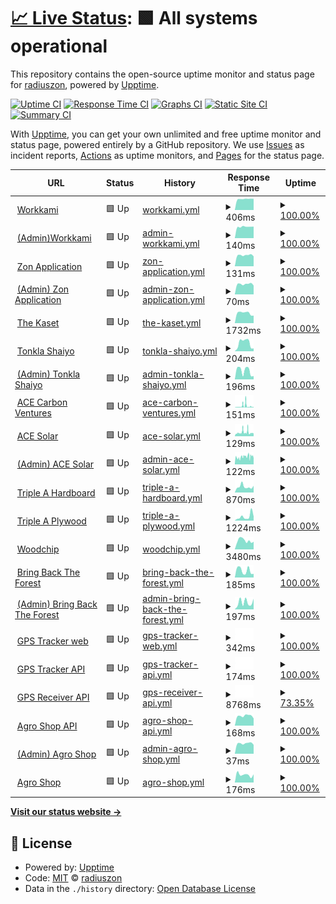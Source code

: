 # [📈 Live Status](https://radiuszon.github.io/upptime/): <!--live status--> **🟩 All systems operational**

This repository contains the open-source uptime monitor and status page for [radiuszon](https://radiuszon.github.io/upptime/), powered by [Upptime](https://github.com/upptime/upptime).

[![Uptime CI](https://github.com/radiuszon/upptime/workflows/Uptime%20CI/badge.svg)](https://github.com/radiuszon/upptime/actions?query=workflow%3A%22Uptime+CI%22)
[![Response Time CI](https://github.com/radiuszon/upptime/workflows/Response%20Time%20CI/badge.svg)](https://github.com/radiuszon/upptime/actions?query=workflow%3A%22Response+Time+CI%22)
[![Graphs CI](https://github.com/radiuszon/upptime/workflows/Graphs%20CI/badge.svg)](https://github.com/radiuszon/upptime/actions?query=workflow%3A%22Graphs+CI%22)
[![Static Site CI](https://github.com/radiuszon/upptime/workflows/Static%20Site%20CI/badge.svg)](https://github.com/radiuszon/upptime/actions?query=workflow%3A%22Static+Site+CI%22)
[![Summary CI](https://github.com/radiuszon/upptime/workflows/Summary%20CI/badge.svg)](https://github.com/radiuszon/upptime/actions?query=workflow%3A%22Summary+CI%22)

With [Upptime](https://upptime.js.org), you can get your own unlimited and free uptime monitor and status page, powered entirely by a GitHub repository. We use [Issues](https://github.com/radiuszon/upptime/issues) as incident reports, [Actions](https://github.com/radiuszon/upptime/actions) as uptime monitors, and [Pages](https://demo.upptime.js.org) for the status page.

<!--start: status pages-->
<!-- This summary is generated by Upptime (https://github.com/upptime/upptime) -->
<!-- Do not edit this manually, your changes will be overwritten -->
<!-- prettier-ignore -->
| URL | Status | History | Response Time | Uptime |
| --- | ------ | ------- | ------------- | ------ |
| <img alt="" src="https://www.workkami.com/favicon.ico" height="13"> [Workkami](https://www.workkami.com) | 🟩 Up | [workkami.yml](https://github.com/radiuszon/upptime/commits/HEAD/history/workkami.yml) | <details><summary><img alt="Response time graph" src="./graphs/workkami/response-time-week.png" height="20"> 406ms</summary><br><a href="https://radiuszon.github.io/upptime/history/workkami"><img alt="Response time 308" src="https://img.shields.io/endpoint?url=https%3A%2F%2Fraw.githubusercontent.com%2Fradiuszon%2Fupptime%2FHEAD%2Fapi%2Fworkkami%2Fresponse-time.json"></a><br><a href="https://radiuszon.github.io/upptime/history/workkami"><img alt="24-hour response time 1822" src="https://img.shields.io/endpoint?url=https%3A%2F%2Fraw.githubusercontent.com%2Fradiuszon%2Fupptime%2FHEAD%2Fapi%2Fworkkami%2Fresponse-time-day.json"></a><br><a href="https://radiuszon.github.io/upptime/history/workkami"><img alt="7-day response time 406" src="https://img.shields.io/endpoint?url=https%3A%2F%2Fraw.githubusercontent.com%2Fradiuszon%2Fupptime%2FHEAD%2Fapi%2Fworkkami%2Fresponse-time-week.json"></a><br><a href="https://radiuszon.github.io/upptime/history/workkami"><img alt="30-day response time 522" src="https://img.shields.io/endpoint?url=https%3A%2F%2Fraw.githubusercontent.com%2Fradiuszon%2Fupptime%2FHEAD%2Fapi%2Fworkkami%2Fresponse-time-month.json"></a><br><a href="https://radiuszon.github.io/upptime/history/workkami"><img alt="1-year response time 306" src="https://img.shields.io/endpoint?url=https%3A%2F%2Fraw.githubusercontent.com%2Fradiuszon%2Fupptime%2FHEAD%2Fapi%2Fworkkami%2Fresponse-time-year.json"></a></details> | <details><summary><a href="https://radiuszon.github.io/upptime/history/workkami">100.00%</a></summary><a href="https://radiuszon.github.io/upptime/history/workkami"><img alt="All-time uptime 99.96%" src="https://img.shields.io/endpoint?url=https%3A%2F%2Fraw.githubusercontent.com%2Fradiuszon%2Fupptime%2FHEAD%2Fapi%2Fworkkami%2Fuptime.json"></a><br><a href="https://radiuszon.github.io/upptime/history/workkami"><img alt="24-hour uptime 100.00%" src="https://img.shields.io/endpoint?url=https%3A%2F%2Fraw.githubusercontent.com%2Fradiuszon%2Fupptime%2FHEAD%2Fapi%2Fworkkami%2Fuptime-day.json"></a><br><a href="https://radiuszon.github.io/upptime/history/workkami"><img alt="7-day uptime 100.00%" src="https://img.shields.io/endpoint?url=https%3A%2F%2Fraw.githubusercontent.com%2Fradiuszon%2Fupptime%2FHEAD%2Fapi%2Fworkkami%2Fuptime-week.json"></a><br><a href="https://radiuszon.github.io/upptime/history/workkami"><img alt="30-day uptime 99.46%" src="https://img.shields.io/endpoint?url=https%3A%2F%2Fraw.githubusercontent.com%2Fradiuszon%2Fupptime%2FHEAD%2Fapi%2Fworkkami%2Fuptime-month.json"></a><br><a href="https://radiuszon.github.io/upptime/history/workkami"><img alt="1-year uptime 99.95%" src="https://img.shields.io/endpoint?url=https%3A%2F%2Fraw.githubusercontent.com%2Fradiuszon%2Fupptime%2FHEAD%2Fapi%2Fworkkami%2Fuptime-year.json"></a></details>
| <img alt="" src="http://www.google.com/s2/favicons?domain=https://admin.workkami.com" height="13"> [(Admin)Workkami](https://admin.workkami.com) | 🟩 Up | [admin-workkami.yml](https://github.com/radiuszon/upptime/commits/HEAD/history/admin-workkami.yml) | <details><summary><img alt="Response time graph" src="./graphs/admin-workkami/response-time-week.png" height="20"> 140ms</summary><br><a href="https://radiuszon.github.io/upptime/history/admin-workkami"><img alt="Response time 248" src="https://img.shields.io/endpoint?url=https%3A%2F%2Fraw.githubusercontent.com%2Fradiuszon%2Fupptime%2FHEAD%2Fapi%2Fadmin-workkami%2Fresponse-time.json"></a><br><a href="https://radiuszon.github.io/upptime/history/admin-workkami"><img alt="24-hour response time 154" src="https://img.shields.io/endpoint?url=https%3A%2F%2Fraw.githubusercontent.com%2Fradiuszon%2Fupptime%2FHEAD%2Fapi%2Fadmin-workkami%2Fresponse-time-day.json"></a><br><a href="https://radiuszon.github.io/upptime/history/admin-workkami"><img alt="7-day response time 140" src="https://img.shields.io/endpoint?url=https%3A%2F%2Fraw.githubusercontent.com%2Fradiuszon%2Fupptime%2FHEAD%2Fapi%2Fadmin-workkami%2Fresponse-time-week.json"></a><br><a href="https://radiuszon.github.io/upptime/history/admin-workkami"><img alt="30-day response time 598" src="https://img.shields.io/endpoint?url=https%3A%2F%2Fraw.githubusercontent.com%2Fradiuszon%2Fupptime%2FHEAD%2Fapi%2Fadmin-workkami%2Fresponse-time-month.json"></a><br><a href="https://radiuszon.github.io/upptime/history/admin-workkami"><img alt="1-year response time 248" src="https://img.shields.io/endpoint?url=https%3A%2F%2Fraw.githubusercontent.com%2Fradiuszon%2Fupptime%2FHEAD%2Fapi%2Fadmin-workkami%2Fresponse-time-year.json"></a></details> | <details><summary><a href="https://radiuszon.github.io/upptime/history/admin-workkami">100.00%</a></summary><a href="https://radiuszon.github.io/upptime/history/admin-workkami"><img alt="All-time uptime 93.42%" src="https://img.shields.io/endpoint?url=https%3A%2F%2Fraw.githubusercontent.com%2Fradiuszon%2Fupptime%2FHEAD%2Fapi%2Fadmin-workkami%2Fuptime.json"></a><br><a href="https://radiuszon.github.io/upptime/history/admin-workkami"><img alt="24-hour uptime 100.00%" src="https://img.shields.io/endpoint?url=https%3A%2F%2Fraw.githubusercontent.com%2Fradiuszon%2Fupptime%2FHEAD%2Fapi%2Fadmin-workkami%2Fuptime-day.json"></a><br><a href="https://radiuszon.github.io/upptime/history/admin-workkami"><img alt="7-day uptime 100.00%" src="https://img.shields.io/endpoint?url=https%3A%2F%2Fraw.githubusercontent.com%2Fradiuszon%2Fupptime%2FHEAD%2Fapi%2Fadmin-workkami%2Fuptime-week.json"></a><br><a href="https://radiuszon.github.io/upptime/history/admin-workkami"><img alt="30-day uptime 57.40%" src="https://img.shields.io/endpoint?url=https%3A%2F%2Fraw.githubusercontent.com%2Fradiuszon%2Fupptime%2FHEAD%2Fapi%2Fadmin-workkami%2Fuptime-month.json"></a><br><a href="https://radiuszon.github.io/upptime/history/admin-workkami"><img alt="1-year uptime 93.42%" src="https://img.shields.io/endpoint?url=https%3A%2F%2Fraw.githubusercontent.com%2Fradiuszon%2Fupptime%2FHEAD%2Fapi%2Fadmin-workkami%2Fuptime-year.json"></a></details>
| <img alt="" src="https://www.zonapplication.com/favicon.ico" height="13"> [Zon Application](https://www.zonapplication.com) | 🟩 Up | [zon-application.yml](https://github.com/radiuszon/upptime/commits/HEAD/history/zon-application.yml) | <details><summary><img alt="Response time graph" src="./graphs/zon-application/response-time-week.png" height="20"> 131ms</summary><br><a href="https://radiuszon.github.io/upptime/history/zon-application"><img alt="Response time 601" src="https://img.shields.io/endpoint?url=https%3A%2F%2Fraw.githubusercontent.com%2Fradiuszon%2Fupptime%2FHEAD%2Fapi%2Fzon-application%2Fresponse-time.json"></a><br><a href="https://radiuszon.github.io/upptime/history/zon-application"><img alt="24-hour response time 122" src="https://img.shields.io/endpoint?url=https%3A%2F%2Fraw.githubusercontent.com%2Fradiuszon%2Fupptime%2FHEAD%2Fapi%2Fzon-application%2Fresponse-time-day.json"></a><br><a href="https://radiuszon.github.io/upptime/history/zon-application"><img alt="7-day response time 131" src="https://img.shields.io/endpoint?url=https%3A%2F%2Fraw.githubusercontent.com%2Fradiuszon%2Fupptime%2FHEAD%2Fapi%2Fzon-application%2Fresponse-time-week.json"></a><br><a href="https://radiuszon.github.io/upptime/history/zon-application"><img alt="30-day response time 128" src="https://img.shields.io/endpoint?url=https%3A%2F%2Fraw.githubusercontent.com%2Fradiuszon%2Fupptime%2FHEAD%2Fapi%2Fzon-application%2Fresponse-time-month.json"></a><br><a href="https://radiuszon.github.io/upptime/history/zon-application"><img alt="1-year response time 558" src="https://img.shields.io/endpoint?url=https%3A%2F%2Fraw.githubusercontent.com%2Fradiuszon%2Fupptime%2FHEAD%2Fapi%2Fzon-application%2Fresponse-time-year.json"></a></details> | <details><summary><a href="https://radiuszon.github.io/upptime/history/zon-application">100.00%</a></summary><a href="https://radiuszon.github.io/upptime/history/zon-application"><img alt="All-time uptime 98.26%" src="https://img.shields.io/endpoint?url=https%3A%2F%2Fraw.githubusercontent.com%2Fradiuszon%2Fupptime%2FHEAD%2Fapi%2Fzon-application%2Fuptime.json"></a><br><a href="https://radiuszon.github.io/upptime/history/zon-application"><img alt="24-hour uptime 100.00%" src="https://img.shields.io/endpoint?url=https%3A%2F%2Fraw.githubusercontent.com%2Fradiuszon%2Fupptime%2FHEAD%2Fapi%2Fzon-application%2Fuptime-day.json"></a><br><a href="https://radiuszon.github.io/upptime/history/zon-application"><img alt="7-day uptime 100.00%" src="https://img.shields.io/endpoint?url=https%3A%2F%2Fraw.githubusercontent.com%2Fradiuszon%2Fupptime%2FHEAD%2Fapi%2Fzon-application%2Fuptime-week.json"></a><br><a href="https://radiuszon.github.io/upptime/history/zon-application"><img alt="30-day uptime 100.00%" src="https://img.shields.io/endpoint?url=https%3A%2F%2Fraw.githubusercontent.com%2Fradiuszon%2Fupptime%2FHEAD%2Fapi%2Fzon-application%2Fuptime-month.json"></a><br><a href="https://radiuszon.github.io/upptime/history/zon-application"><img alt="1-year uptime 98.08%" src="https://img.shields.io/endpoint?url=https%3A%2F%2Fraw.githubusercontent.com%2Fradiuszon%2Fupptime%2FHEAD%2Fapi%2Fzon-application%2Fuptime-year.json"></a></details>
| <img alt="" src="http://www.google.com/s2/favicons?domain=https://www.zonapplication.com//admin" height="13"> [(Admin) Zon Application](https://www.zonapplication.com/admin) | 🟩 Up | [admin-zon-application.yml](https://github.com/radiuszon/upptime/commits/HEAD/history/admin-zon-application.yml) | <details><summary><img alt="Response time graph" src="./graphs/admin-zon-application/response-time-week.png" height="20"> 70ms</summary><br><a href="https://radiuszon.github.io/upptime/history/admin-zon-application"><img alt="Response time 173" src="https://img.shields.io/endpoint?url=https%3A%2F%2Fraw.githubusercontent.com%2Fradiuszon%2Fupptime%2FHEAD%2Fapi%2Fadmin-zon-application%2Fresponse-time.json"></a><br><a href="https://radiuszon.github.io/upptime/history/admin-zon-application"><img alt="24-hour response time 69" src="https://img.shields.io/endpoint?url=https%3A%2F%2Fraw.githubusercontent.com%2Fradiuszon%2Fupptime%2FHEAD%2Fapi%2Fadmin-zon-application%2Fresponse-time-day.json"></a><br><a href="https://radiuszon.github.io/upptime/history/admin-zon-application"><img alt="7-day response time 70" src="https://img.shields.io/endpoint?url=https%3A%2F%2Fraw.githubusercontent.com%2Fradiuszon%2Fupptime%2FHEAD%2Fapi%2Fadmin-zon-application%2Fresponse-time-week.json"></a><br><a href="https://radiuszon.github.io/upptime/history/admin-zon-application"><img alt="30-day response time 68" src="https://img.shields.io/endpoint?url=https%3A%2F%2Fraw.githubusercontent.com%2Fradiuszon%2Fupptime%2FHEAD%2Fapi%2Fadmin-zon-application%2Fresponse-time-month.json"></a><br><a href="https://radiuszon.github.io/upptime/history/admin-zon-application"><img alt="1-year response time 173" src="https://img.shields.io/endpoint?url=https%3A%2F%2Fraw.githubusercontent.com%2Fradiuszon%2Fupptime%2FHEAD%2Fapi%2Fadmin-zon-application%2Fresponse-time-year.json"></a></details> | <details><summary><a href="https://radiuszon.github.io/upptime/history/admin-zon-application">100.00%</a></summary><a href="https://radiuszon.github.io/upptime/history/admin-zon-application"><img alt="All-time uptime 99.99%" src="https://img.shields.io/endpoint?url=https%3A%2F%2Fraw.githubusercontent.com%2Fradiuszon%2Fupptime%2FHEAD%2Fapi%2Fadmin-zon-application%2Fuptime.json"></a><br><a href="https://radiuszon.github.io/upptime/history/admin-zon-application"><img alt="24-hour uptime 100.00%" src="https://img.shields.io/endpoint?url=https%3A%2F%2Fraw.githubusercontent.com%2Fradiuszon%2Fupptime%2FHEAD%2Fapi%2Fadmin-zon-application%2Fuptime-day.json"></a><br><a href="https://radiuszon.github.io/upptime/history/admin-zon-application"><img alt="7-day uptime 100.00%" src="https://img.shields.io/endpoint?url=https%3A%2F%2Fraw.githubusercontent.com%2Fradiuszon%2Fupptime%2FHEAD%2Fapi%2Fadmin-zon-application%2Fuptime-week.json"></a><br><a href="https://radiuszon.github.io/upptime/history/admin-zon-application"><img alt="30-day uptime 100.00%" src="https://img.shields.io/endpoint?url=https%3A%2F%2Fraw.githubusercontent.com%2Fradiuszon%2Fupptime%2FHEAD%2Fapi%2Fadmin-zon-application%2Fuptime-month.json"></a><br><a href="https://radiuszon.github.io/upptime/history/admin-zon-application"><img alt="1-year uptime 99.99%" src="https://img.shields.io/endpoint?url=https%3A%2F%2Fraw.githubusercontent.com%2Fradiuszon%2Fupptime%2FHEAD%2Fapi%2Fadmin-zon-application%2Fuptime-year.json"></a></details>
| <img alt="" src="http://www.google.com/s2/favicons?domain=https://www.thekaset.com" height="13"> [The Kaset](https://www.thekaset.com) | 🟩 Up | [the-kaset.yml](https://github.com/radiuszon/upptime/commits/HEAD/history/the-kaset.yml) | <details><summary><img alt="Response time graph" src="./graphs/the-kaset/response-time-week.png" height="20"> 1732ms</summary><br><a href="https://radiuszon.github.io/upptime/history/the-kaset"><img alt="Response time 1245" src="https://img.shields.io/endpoint?url=https%3A%2F%2Fraw.githubusercontent.com%2Fradiuszon%2Fupptime%2FHEAD%2Fapi%2Fthe-kaset%2Fresponse-time.json"></a><br><a href="https://radiuszon.github.io/upptime/history/the-kaset"><img alt="24-hour response time 1694" src="https://img.shields.io/endpoint?url=https%3A%2F%2Fraw.githubusercontent.com%2Fradiuszon%2Fupptime%2FHEAD%2Fapi%2Fthe-kaset%2Fresponse-time-day.json"></a><br><a href="https://radiuszon.github.io/upptime/history/the-kaset"><img alt="7-day response time 1732" src="https://img.shields.io/endpoint?url=https%3A%2F%2Fraw.githubusercontent.com%2Fradiuszon%2Fupptime%2FHEAD%2Fapi%2Fthe-kaset%2Fresponse-time-week.json"></a><br><a href="https://radiuszon.github.io/upptime/history/the-kaset"><img alt="30-day response time 1726" src="https://img.shields.io/endpoint?url=https%3A%2F%2Fraw.githubusercontent.com%2Fradiuszon%2Fupptime%2FHEAD%2Fapi%2Fthe-kaset%2Fresponse-time-month.json"></a><br><a href="https://radiuszon.github.io/upptime/history/the-kaset"><img alt="1-year response time 1262" src="https://img.shields.io/endpoint?url=https%3A%2F%2Fraw.githubusercontent.com%2Fradiuszon%2Fupptime%2FHEAD%2Fapi%2Fthe-kaset%2Fresponse-time-year.json"></a></details> | <details><summary><a href="https://radiuszon.github.io/upptime/history/the-kaset">100.00%</a></summary><a href="https://radiuszon.github.io/upptime/history/the-kaset"><img alt="All-time uptime 100.00%" src="https://img.shields.io/endpoint?url=https%3A%2F%2Fraw.githubusercontent.com%2Fradiuszon%2Fupptime%2FHEAD%2Fapi%2Fthe-kaset%2Fuptime.json"></a><br><a href="https://radiuszon.github.io/upptime/history/the-kaset"><img alt="24-hour uptime 100.00%" src="https://img.shields.io/endpoint?url=https%3A%2F%2Fraw.githubusercontent.com%2Fradiuszon%2Fupptime%2FHEAD%2Fapi%2Fthe-kaset%2Fuptime-day.json"></a><br><a href="https://radiuszon.github.io/upptime/history/the-kaset"><img alt="7-day uptime 100.00%" src="https://img.shields.io/endpoint?url=https%3A%2F%2Fraw.githubusercontent.com%2Fradiuszon%2Fupptime%2FHEAD%2Fapi%2Fthe-kaset%2Fuptime-week.json"></a><br><a href="https://radiuszon.github.io/upptime/history/the-kaset"><img alt="30-day uptime 100.00%" src="https://img.shields.io/endpoint?url=https%3A%2F%2Fraw.githubusercontent.com%2Fradiuszon%2Fupptime%2FHEAD%2Fapi%2Fthe-kaset%2Fuptime-month.json"></a><br><a href="https://radiuszon.github.io/upptime/history/the-kaset"><img alt="1-year uptime 100.00%" src="https://img.shields.io/endpoint?url=https%3A%2F%2Fraw.githubusercontent.com%2Fradiuszon%2Fupptime%2FHEAD%2Fapi%2Fthe-kaset%2Fuptime-year.json"></a></details>
| <img alt="" src="https://www.tonklashaiyo.com/favicon.ico" height="13"> [Tonkla Shaiyo](https://www.tonklashaiyo.com) | 🟩 Up | [tonkla-shaiyo.yml](https://github.com/radiuszon/upptime/commits/HEAD/history/tonkla-shaiyo.yml) | <details><summary><img alt="Response time graph" src="./graphs/tonkla-shaiyo/response-time-week.png" height="20"> 204ms</summary><br><a href="https://radiuszon.github.io/upptime/history/tonkla-shaiyo"><img alt="Response time 417" src="https://img.shields.io/endpoint?url=https%3A%2F%2Fraw.githubusercontent.com%2Fradiuszon%2Fupptime%2FHEAD%2Fapi%2Ftonkla-shaiyo%2Fresponse-time.json"></a><br><a href="https://radiuszon.github.io/upptime/history/tonkla-shaiyo"><img alt="24-hour response time 184" src="https://img.shields.io/endpoint?url=https%3A%2F%2Fraw.githubusercontent.com%2Fradiuszon%2Fupptime%2FHEAD%2Fapi%2Ftonkla-shaiyo%2Fresponse-time-day.json"></a><br><a href="https://radiuszon.github.io/upptime/history/tonkla-shaiyo"><img alt="7-day response time 204" src="https://img.shields.io/endpoint?url=https%3A%2F%2Fraw.githubusercontent.com%2Fradiuszon%2Fupptime%2FHEAD%2Fapi%2Ftonkla-shaiyo%2Fresponse-time-week.json"></a><br><a href="https://radiuszon.github.io/upptime/history/tonkla-shaiyo"><img alt="30-day response time 205" src="https://img.shields.io/endpoint?url=https%3A%2F%2Fraw.githubusercontent.com%2Fradiuszon%2Fupptime%2FHEAD%2Fapi%2Ftonkla-shaiyo%2Fresponse-time-month.json"></a><br><a href="https://radiuszon.github.io/upptime/history/tonkla-shaiyo"><img alt="1-year response time 417" src="https://img.shields.io/endpoint?url=https%3A%2F%2Fraw.githubusercontent.com%2Fradiuszon%2Fupptime%2FHEAD%2Fapi%2Ftonkla-shaiyo%2Fresponse-time-year.json"></a></details> | <details><summary><a href="https://radiuszon.github.io/upptime/history/tonkla-shaiyo">100.00%</a></summary><a href="https://radiuszon.github.io/upptime/history/tonkla-shaiyo"><img alt="All-time uptime 100.00%" src="https://img.shields.io/endpoint?url=https%3A%2F%2Fraw.githubusercontent.com%2Fradiuszon%2Fupptime%2FHEAD%2Fapi%2Ftonkla-shaiyo%2Fuptime.json"></a><br><a href="https://radiuszon.github.io/upptime/history/tonkla-shaiyo"><img alt="24-hour uptime 100.00%" src="https://img.shields.io/endpoint?url=https%3A%2F%2Fraw.githubusercontent.com%2Fradiuszon%2Fupptime%2FHEAD%2Fapi%2Ftonkla-shaiyo%2Fuptime-day.json"></a><br><a href="https://radiuszon.github.io/upptime/history/tonkla-shaiyo"><img alt="7-day uptime 100.00%" src="https://img.shields.io/endpoint?url=https%3A%2F%2Fraw.githubusercontent.com%2Fradiuszon%2Fupptime%2FHEAD%2Fapi%2Ftonkla-shaiyo%2Fuptime-week.json"></a><br><a href="https://radiuszon.github.io/upptime/history/tonkla-shaiyo"><img alt="30-day uptime 100.00%" src="https://img.shields.io/endpoint?url=https%3A%2F%2Fraw.githubusercontent.com%2Fradiuszon%2Fupptime%2FHEAD%2Fapi%2Ftonkla-shaiyo%2Fuptime-month.json"></a><br><a href="https://radiuszon.github.io/upptime/history/tonkla-shaiyo"><img alt="1-year uptime 100.00%" src="https://img.shields.io/endpoint?url=https%3A%2F%2Fraw.githubusercontent.com%2Fradiuszon%2Fupptime%2FHEAD%2Fapi%2Ftonkla-shaiyo%2Fuptime-year.json"></a></details>
| <img alt="" src="http://www.google.com/s2/favicons?domain=https://admin.tonklashaiyo.com/admin/login" height="13"> [(Admin) Tonkla Shaiyo](https://admin.tonklashaiyo.com/admin/login) | 🟩 Up | [admin-tonkla-shaiyo.yml](https://github.com/radiuszon/upptime/commits/HEAD/history/admin-tonkla-shaiyo.yml) | <details><summary><img alt="Response time graph" src="./graphs/admin-tonkla-shaiyo/response-time-week.png" height="20"> 196ms</summary><br><a href="https://radiuszon.github.io/upptime/history/admin-tonkla-shaiyo"><img alt="Response time 393" src="https://img.shields.io/endpoint?url=https%3A%2F%2Fraw.githubusercontent.com%2Fradiuszon%2Fupptime%2FHEAD%2Fapi%2Fadmin-tonkla-shaiyo%2Fresponse-time.json"></a><br><a href="https://radiuszon.github.io/upptime/history/admin-tonkla-shaiyo"><img alt="24-hour response time 165" src="https://img.shields.io/endpoint?url=https%3A%2F%2Fraw.githubusercontent.com%2Fradiuszon%2Fupptime%2FHEAD%2Fapi%2Fadmin-tonkla-shaiyo%2Fresponse-time-day.json"></a><br><a href="https://radiuszon.github.io/upptime/history/admin-tonkla-shaiyo"><img alt="7-day response time 196" src="https://img.shields.io/endpoint?url=https%3A%2F%2Fraw.githubusercontent.com%2Fradiuszon%2Fupptime%2FHEAD%2Fapi%2Fadmin-tonkla-shaiyo%2Fresponse-time-week.json"></a><br><a href="https://radiuszon.github.io/upptime/history/admin-tonkla-shaiyo"><img alt="30-day response time 211" src="https://img.shields.io/endpoint?url=https%3A%2F%2Fraw.githubusercontent.com%2Fradiuszon%2Fupptime%2FHEAD%2Fapi%2Fadmin-tonkla-shaiyo%2Fresponse-time-month.json"></a><br><a href="https://radiuszon.github.io/upptime/history/admin-tonkla-shaiyo"><img alt="1-year response time 393" src="https://img.shields.io/endpoint?url=https%3A%2F%2Fraw.githubusercontent.com%2Fradiuszon%2Fupptime%2FHEAD%2Fapi%2Fadmin-tonkla-shaiyo%2Fresponse-time-year.json"></a></details> | <details><summary><a href="https://radiuszon.github.io/upptime/history/admin-tonkla-shaiyo">100.00%</a></summary><a href="https://radiuszon.github.io/upptime/history/admin-tonkla-shaiyo"><img alt="All-time uptime 100.00%" src="https://img.shields.io/endpoint?url=https%3A%2F%2Fraw.githubusercontent.com%2Fradiuszon%2Fupptime%2FHEAD%2Fapi%2Fadmin-tonkla-shaiyo%2Fuptime.json"></a><br><a href="https://radiuszon.github.io/upptime/history/admin-tonkla-shaiyo"><img alt="24-hour uptime 100.00%" src="https://img.shields.io/endpoint?url=https%3A%2F%2Fraw.githubusercontent.com%2Fradiuszon%2Fupptime%2FHEAD%2Fapi%2Fadmin-tonkla-shaiyo%2Fuptime-day.json"></a><br><a href="https://radiuszon.github.io/upptime/history/admin-tonkla-shaiyo"><img alt="7-day uptime 100.00%" src="https://img.shields.io/endpoint?url=https%3A%2F%2Fraw.githubusercontent.com%2Fradiuszon%2Fupptime%2FHEAD%2Fapi%2Fadmin-tonkla-shaiyo%2Fuptime-week.json"></a><br><a href="https://radiuszon.github.io/upptime/history/admin-tonkla-shaiyo"><img alt="30-day uptime 100.00%" src="https://img.shields.io/endpoint?url=https%3A%2F%2Fraw.githubusercontent.com%2Fradiuszon%2Fupptime%2FHEAD%2Fapi%2Fadmin-tonkla-shaiyo%2Fuptime-month.json"></a><br><a href="https://radiuszon.github.io/upptime/history/admin-tonkla-shaiyo"><img alt="1-year uptime 100.00%" src="https://img.shields.io/endpoint?url=https%3A%2F%2Fraw.githubusercontent.com%2Fradiuszon%2Fupptime%2FHEAD%2Fapi%2Fadmin-tonkla-shaiyo%2Fuptime-year.json"></a></details>
| <img alt="" src="http://www.google.com/s2/favicons?domain=https://www.acecarbonventures.com" height="13"> [ACE Carbon Ventures](https://www.acecarbonventures.com) | 🟩 Up | [ace-carbon-ventures.yml](https://github.com/radiuszon/upptime/commits/HEAD/history/ace-carbon-ventures.yml) | <details><summary><img alt="Response time graph" src="./graphs/ace-carbon-ventures/response-time-week.png" height="20"> 151ms</summary><br><a href="https://radiuszon.github.io/upptime/history/ace-carbon-ventures"><img alt="Response time 593" src="https://img.shields.io/endpoint?url=https%3A%2F%2Fraw.githubusercontent.com%2Fradiuszon%2Fupptime%2FHEAD%2Fapi%2Face-carbon-ventures%2Fresponse-time.json"></a><br><a href="https://radiuszon.github.io/upptime/history/ace-carbon-ventures"><img alt="24-hour response time 128" src="https://img.shields.io/endpoint?url=https%3A%2F%2Fraw.githubusercontent.com%2Fradiuszon%2Fupptime%2FHEAD%2Fapi%2Face-carbon-ventures%2Fresponse-time-day.json"></a><br><a href="https://radiuszon.github.io/upptime/history/ace-carbon-ventures"><img alt="7-day response time 151" src="https://img.shields.io/endpoint?url=https%3A%2F%2Fraw.githubusercontent.com%2Fradiuszon%2Fupptime%2FHEAD%2Fapi%2Face-carbon-ventures%2Fresponse-time-week.json"></a><br><a href="https://radiuszon.github.io/upptime/history/ace-carbon-ventures"><img alt="30-day response time 148" src="https://img.shields.io/endpoint?url=https%3A%2F%2Fraw.githubusercontent.com%2Fradiuszon%2Fupptime%2FHEAD%2Fapi%2Face-carbon-ventures%2Fresponse-time-month.json"></a><br><a href="https://radiuszon.github.io/upptime/history/ace-carbon-ventures"><img alt="1-year response time 593" src="https://img.shields.io/endpoint?url=https%3A%2F%2Fraw.githubusercontent.com%2Fradiuszon%2Fupptime%2FHEAD%2Fapi%2Face-carbon-ventures%2Fresponse-time-year.json"></a></details> | <details><summary><a href="https://radiuszon.github.io/upptime/history/ace-carbon-ventures">100.00%</a></summary><a href="https://radiuszon.github.io/upptime/history/ace-carbon-ventures"><img alt="All-time uptime 99.97%" src="https://img.shields.io/endpoint?url=https%3A%2F%2Fraw.githubusercontent.com%2Fradiuszon%2Fupptime%2FHEAD%2Fapi%2Face-carbon-ventures%2Fuptime.json"></a><br><a href="https://radiuszon.github.io/upptime/history/ace-carbon-ventures"><img alt="24-hour uptime 100.00%" src="https://img.shields.io/endpoint?url=https%3A%2F%2Fraw.githubusercontent.com%2Fradiuszon%2Fupptime%2FHEAD%2Fapi%2Face-carbon-ventures%2Fuptime-day.json"></a><br><a href="https://radiuszon.github.io/upptime/history/ace-carbon-ventures"><img alt="7-day uptime 100.00%" src="https://img.shields.io/endpoint?url=https%3A%2F%2Fraw.githubusercontent.com%2Fradiuszon%2Fupptime%2FHEAD%2Fapi%2Face-carbon-ventures%2Fuptime-week.json"></a><br><a href="https://radiuszon.github.io/upptime/history/ace-carbon-ventures"><img alt="30-day uptime 100.00%" src="https://img.shields.io/endpoint?url=https%3A%2F%2Fraw.githubusercontent.com%2Fradiuszon%2Fupptime%2FHEAD%2Fapi%2Face-carbon-ventures%2Fuptime-month.json"></a><br><a href="https://radiuszon.github.io/upptime/history/ace-carbon-ventures"><img alt="1-year uptime 99.97%" src="https://img.shields.io/endpoint?url=https%3A%2F%2Fraw.githubusercontent.com%2Fradiuszon%2Fupptime%2FHEAD%2Fapi%2Face-carbon-ventures%2Fuptime-year.json"></a></details>
| <img alt="" src="http://www.google.com/s2/favicons?domain=https://www.acesolar.co.th" height="13"> [ACE Solar](https://www.acesolar.co.th) | 🟩 Up | [ace-solar.yml](https://github.com/radiuszon/upptime/commits/HEAD/history/ace-solar.yml) | <details><summary><img alt="Response time graph" src="./graphs/ace-solar/response-time-week.png" height="20"> 129ms</summary><br><a href="https://radiuszon.github.io/upptime/history/ace-solar"><img alt="Response time 480" src="https://img.shields.io/endpoint?url=https%3A%2F%2Fraw.githubusercontent.com%2Fradiuszon%2Fupptime%2FHEAD%2Fapi%2Face-solar%2Fresponse-time.json"></a><br><a href="https://radiuszon.github.io/upptime/history/ace-solar"><img alt="24-hour response time 128" src="https://img.shields.io/endpoint?url=https%3A%2F%2Fraw.githubusercontent.com%2Fradiuszon%2Fupptime%2FHEAD%2Fapi%2Face-solar%2Fresponse-time-day.json"></a><br><a href="https://radiuszon.github.io/upptime/history/ace-solar"><img alt="7-day response time 129" src="https://img.shields.io/endpoint?url=https%3A%2F%2Fraw.githubusercontent.com%2Fradiuszon%2Fupptime%2FHEAD%2Fapi%2Face-solar%2Fresponse-time-week.json"></a><br><a href="https://radiuszon.github.io/upptime/history/ace-solar"><img alt="30-day response time 125" src="https://img.shields.io/endpoint?url=https%3A%2F%2Fraw.githubusercontent.com%2Fradiuszon%2Fupptime%2FHEAD%2Fapi%2Face-solar%2Fresponse-time-month.json"></a><br><a href="https://radiuszon.github.io/upptime/history/ace-solar"><img alt="1-year response time 480" src="https://img.shields.io/endpoint?url=https%3A%2F%2Fraw.githubusercontent.com%2Fradiuszon%2Fupptime%2FHEAD%2Fapi%2Face-solar%2Fresponse-time-year.json"></a></details> | <details><summary><a href="https://radiuszon.github.io/upptime/history/ace-solar">100.00%</a></summary><a href="https://radiuszon.github.io/upptime/history/ace-solar"><img alt="All-time uptime 99.99%" src="https://img.shields.io/endpoint?url=https%3A%2F%2Fraw.githubusercontent.com%2Fradiuszon%2Fupptime%2FHEAD%2Fapi%2Face-solar%2Fuptime.json"></a><br><a href="https://radiuszon.github.io/upptime/history/ace-solar"><img alt="24-hour uptime 100.00%" src="https://img.shields.io/endpoint?url=https%3A%2F%2Fraw.githubusercontent.com%2Fradiuszon%2Fupptime%2FHEAD%2Fapi%2Face-solar%2Fuptime-day.json"></a><br><a href="https://radiuszon.github.io/upptime/history/ace-solar"><img alt="7-day uptime 100.00%" src="https://img.shields.io/endpoint?url=https%3A%2F%2Fraw.githubusercontent.com%2Fradiuszon%2Fupptime%2FHEAD%2Fapi%2Face-solar%2Fuptime-week.json"></a><br><a href="https://radiuszon.github.io/upptime/history/ace-solar"><img alt="30-day uptime 100.00%" src="https://img.shields.io/endpoint?url=https%3A%2F%2Fraw.githubusercontent.com%2Fradiuszon%2Fupptime%2FHEAD%2Fapi%2Face-solar%2Fuptime-month.json"></a><br><a href="https://radiuszon.github.io/upptime/history/ace-solar"><img alt="1-year uptime 99.99%" src="https://img.shields.io/endpoint?url=https%3A%2F%2Fraw.githubusercontent.com%2Fradiuszon%2Fupptime%2FHEAD%2Fapi%2Face-solar%2Fuptime-year.json"></a></details>
| <img alt="" src="http://www.google.com/s2/favicons?domain=https://admin.acesolar.co.th" height="13"> [(Admin) ACE Solar](https://admin.acesolar.co.th) | 🟩 Up | [admin-ace-solar.yml](https://github.com/radiuszon/upptime/commits/HEAD/history/admin-ace-solar.yml) | <details><summary><img alt="Response time graph" src="./graphs/admin-ace-solar/response-time-week.png" height="20"> 122ms</summary><br><a href="https://radiuszon.github.io/upptime/history/admin-ace-solar"><img alt="Response time 423" src="https://img.shields.io/endpoint?url=https%3A%2F%2Fraw.githubusercontent.com%2Fradiuszon%2Fupptime%2FHEAD%2Fapi%2Fadmin-ace-solar%2Fresponse-time.json"></a><br><a href="https://radiuszon.github.io/upptime/history/admin-ace-solar"><img alt="24-hour response time 126" src="https://img.shields.io/endpoint?url=https%3A%2F%2Fraw.githubusercontent.com%2Fradiuszon%2Fupptime%2FHEAD%2Fapi%2Fadmin-ace-solar%2Fresponse-time-day.json"></a><br><a href="https://radiuszon.github.io/upptime/history/admin-ace-solar"><img alt="7-day response time 122" src="https://img.shields.io/endpoint?url=https%3A%2F%2Fraw.githubusercontent.com%2Fradiuszon%2Fupptime%2FHEAD%2Fapi%2Fadmin-ace-solar%2Fresponse-time-week.json"></a><br><a href="https://radiuszon.github.io/upptime/history/admin-ace-solar"><img alt="30-day response time 122" src="https://img.shields.io/endpoint?url=https%3A%2F%2Fraw.githubusercontent.com%2Fradiuszon%2Fupptime%2FHEAD%2Fapi%2Fadmin-ace-solar%2Fresponse-time-month.json"></a><br><a href="https://radiuszon.github.io/upptime/history/admin-ace-solar"><img alt="1-year response time 423" src="https://img.shields.io/endpoint?url=https%3A%2F%2Fraw.githubusercontent.com%2Fradiuszon%2Fupptime%2FHEAD%2Fapi%2Fadmin-ace-solar%2Fresponse-time-year.json"></a></details> | <details><summary><a href="https://radiuszon.github.io/upptime/history/admin-ace-solar">100.00%</a></summary><a href="https://radiuszon.github.io/upptime/history/admin-ace-solar"><img alt="All-time uptime 99.99%" src="https://img.shields.io/endpoint?url=https%3A%2F%2Fraw.githubusercontent.com%2Fradiuszon%2Fupptime%2FHEAD%2Fapi%2Fadmin-ace-solar%2Fuptime.json"></a><br><a href="https://radiuszon.github.io/upptime/history/admin-ace-solar"><img alt="24-hour uptime 100.00%" src="https://img.shields.io/endpoint?url=https%3A%2F%2Fraw.githubusercontent.com%2Fradiuszon%2Fupptime%2FHEAD%2Fapi%2Fadmin-ace-solar%2Fuptime-day.json"></a><br><a href="https://radiuszon.github.io/upptime/history/admin-ace-solar"><img alt="7-day uptime 100.00%" src="https://img.shields.io/endpoint?url=https%3A%2F%2Fraw.githubusercontent.com%2Fradiuszon%2Fupptime%2FHEAD%2Fapi%2Fadmin-ace-solar%2Fuptime-week.json"></a><br><a href="https://radiuszon.github.io/upptime/history/admin-ace-solar"><img alt="30-day uptime 100.00%" src="https://img.shields.io/endpoint?url=https%3A%2F%2Fraw.githubusercontent.com%2Fradiuszon%2Fupptime%2FHEAD%2Fapi%2Fadmin-ace-solar%2Fuptime-month.json"></a><br><a href="https://radiuszon.github.io/upptime/history/admin-ace-solar"><img alt="1-year uptime 99.99%" src="https://img.shields.io/endpoint?url=https%3A%2F%2Fraw.githubusercontent.com%2Fradiuszon%2Fupptime%2FHEAD%2Fapi%2Fadmin-ace-solar%2Fuptime-year.json"></a></details>
| <img alt="" src="http://www.google.com/s2/favicons?domain=https://www.triplea-hardboard.com" height="13"> [Triple A Hardboard](https://www.triplea-hardboard.com) | 🟩 Up | [triple-a-hardboard.yml](https://github.com/radiuszon/upptime/commits/HEAD/history/triple-a-hardboard.yml) | <details><summary><img alt="Response time graph" src="./graphs/triple-a-hardboard/response-time-week.png" height="20"> 870ms</summary><br><a href="https://radiuszon.github.io/upptime/history/triple-a-hardboard"><img alt="Response time 835" src="https://img.shields.io/endpoint?url=https%3A%2F%2Fraw.githubusercontent.com%2Fradiuszon%2Fupptime%2FHEAD%2Fapi%2Ftriple-a-hardboard%2Fresponse-time.json"></a><br><a href="https://radiuszon.github.io/upptime/history/triple-a-hardboard"><img alt="24-hour response time 852" src="https://img.shields.io/endpoint?url=https%3A%2F%2Fraw.githubusercontent.com%2Fradiuszon%2Fupptime%2FHEAD%2Fapi%2Ftriple-a-hardboard%2Fresponse-time-day.json"></a><br><a href="https://radiuszon.github.io/upptime/history/triple-a-hardboard"><img alt="7-day response time 870" src="https://img.shields.io/endpoint?url=https%3A%2F%2Fraw.githubusercontent.com%2Fradiuszon%2Fupptime%2FHEAD%2Fapi%2Ftriple-a-hardboard%2Fresponse-time-week.json"></a><br><a href="https://radiuszon.github.io/upptime/history/triple-a-hardboard"><img alt="30-day response time 1262" src="https://img.shields.io/endpoint?url=https%3A%2F%2Fraw.githubusercontent.com%2Fradiuszon%2Fupptime%2FHEAD%2Fapi%2Ftriple-a-hardboard%2Fresponse-time-month.json"></a><br><a href="https://radiuszon.github.io/upptime/history/triple-a-hardboard"><img alt="1-year response time 835" src="https://img.shields.io/endpoint?url=https%3A%2F%2Fraw.githubusercontent.com%2Fradiuszon%2Fupptime%2FHEAD%2Fapi%2Ftriple-a-hardboard%2Fresponse-time-year.json"></a></details> | <details><summary><a href="https://radiuszon.github.io/upptime/history/triple-a-hardboard">100.00%</a></summary><a href="https://radiuszon.github.io/upptime/history/triple-a-hardboard"><img alt="All-time uptime 99.99%" src="https://img.shields.io/endpoint?url=https%3A%2F%2Fraw.githubusercontent.com%2Fradiuszon%2Fupptime%2FHEAD%2Fapi%2Ftriple-a-hardboard%2Fuptime.json"></a><br><a href="https://radiuszon.github.io/upptime/history/triple-a-hardboard"><img alt="24-hour uptime 100.00%" src="https://img.shields.io/endpoint?url=https%3A%2F%2Fraw.githubusercontent.com%2Fradiuszon%2Fupptime%2FHEAD%2Fapi%2Ftriple-a-hardboard%2Fuptime-day.json"></a><br><a href="https://radiuszon.github.io/upptime/history/triple-a-hardboard"><img alt="7-day uptime 100.00%" src="https://img.shields.io/endpoint?url=https%3A%2F%2Fraw.githubusercontent.com%2Fradiuszon%2Fupptime%2FHEAD%2Fapi%2Ftriple-a-hardboard%2Fuptime-week.json"></a><br><a href="https://radiuszon.github.io/upptime/history/triple-a-hardboard"><img alt="30-day uptime 100.00%" src="https://img.shields.io/endpoint?url=https%3A%2F%2Fraw.githubusercontent.com%2Fradiuszon%2Fupptime%2FHEAD%2Fapi%2Ftriple-a-hardboard%2Fuptime-month.json"></a><br><a href="https://radiuszon.github.io/upptime/history/triple-a-hardboard"><img alt="1-year uptime 99.99%" src="https://img.shields.io/endpoint?url=https%3A%2F%2Fraw.githubusercontent.com%2Fradiuszon%2Fupptime%2FHEAD%2Fapi%2Ftriple-a-hardboard%2Fuptime-year.json"></a></details>
| <img alt="" src="http://www.google.com/s2/favicons?domain=https://www.triplea-plywood.com" height="13"> [Triple A Plywood](https://www.triplea-plywood.com) | 🟩 Up | [triple-a-plywood.yml](https://github.com/radiuszon/upptime/commits/HEAD/history/triple-a-plywood.yml) | <details><summary><img alt="Response time graph" src="./graphs/triple-a-plywood/response-time-week.png" height="20"> 1224ms</summary><br><a href="https://radiuszon.github.io/upptime/history/triple-a-plywood"><img alt="Response time 1089" src="https://img.shields.io/endpoint?url=https%3A%2F%2Fraw.githubusercontent.com%2Fradiuszon%2Fupptime%2FHEAD%2Fapi%2Ftriple-a-plywood%2Fresponse-time.json"></a><br><a href="https://radiuszon.github.io/upptime/history/triple-a-plywood"><img alt="24-hour response time 1134" src="https://img.shields.io/endpoint?url=https%3A%2F%2Fraw.githubusercontent.com%2Fradiuszon%2Fupptime%2FHEAD%2Fapi%2Ftriple-a-plywood%2Fresponse-time-day.json"></a><br><a href="https://radiuszon.github.io/upptime/history/triple-a-plywood"><img alt="7-day response time 1224" src="https://img.shields.io/endpoint?url=https%3A%2F%2Fraw.githubusercontent.com%2Fradiuszon%2Fupptime%2FHEAD%2Fapi%2Ftriple-a-plywood%2Fresponse-time-week.json"></a><br><a href="https://radiuszon.github.io/upptime/history/triple-a-plywood"><img alt="30-day response time 1580" src="https://img.shields.io/endpoint?url=https%3A%2F%2Fraw.githubusercontent.com%2Fradiuszon%2Fupptime%2FHEAD%2Fapi%2Ftriple-a-plywood%2Fresponse-time-month.json"></a><br><a href="https://radiuszon.github.io/upptime/history/triple-a-plywood"><img alt="1-year response time 1089" src="https://img.shields.io/endpoint?url=https%3A%2F%2Fraw.githubusercontent.com%2Fradiuszon%2Fupptime%2FHEAD%2Fapi%2Ftriple-a-plywood%2Fresponse-time-year.json"></a></details> | <details><summary><a href="https://radiuszon.github.io/upptime/history/triple-a-plywood">100.00%</a></summary><a href="https://radiuszon.github.io/upptime/history/triple-a-plywood"><img alt="All-time uptime 96.70%" src="https://img.shields.io/endpoint?url=https%3A%2F%2Fraw.githubusercontent.com%2Fradiuszon%2Fupptime%2FHEAD%2Fapi%2Ftriple-a-plywood%2Fuptime.json"></a><br><a href="https://radiuszon.github.io/upptime/history/triple-a-plywood"><img alt="24-hour uptime 100.00%" src="https://img.shields.io/endpoint?url=https%3A%2F%2Fraw.githubusercontent.com%2Fradiuszon%2Fupptime%2FHEAD%2Fapi%2Ftriple-a-plywood%2Fuptime-day.json"></a><br><a href="https://radiuszon.github.io/upptime/history/triple-a-plywood"><img alt="7-day uptime 100.00%" src="https://img.shields.io/endpoint?url=https%3A%2F%2Fraw.githubusercontent.com%2Fradiuszon%2Fupptime%2FHEAD%2Fapi%2Ftriple-a-plywood%2Fuptime-week.json"></a><br><a href="https://radiuszon.github.io/upptime/history/triple-a-plywood"><img alt="30-day uptime 100.00%" src="https://img.shields.io/endpoint?url=https%3A%2F%2Fraw.githubusercontent.com%2Fradiuszon%2Fupptime%2FHEAD%2Fapi%2Ftriple-a-plywood%2Fuptime-month.json"></a><br><a href="https://radiuszon.github.io/upptime/history/triple-a-plywood"><img alt="1-year uptime 96.70%" src="https://img.shields.io/endpoint?url=https%3A%2F%2Fraw.githubusercontent.com%2Fradiuszon%2Fupptime%2FHEAD%2Fapi%2Ftriple-a-plywood%2Fuptime-year.json"></a></details>
| <img alt="" src="http://www.google.com/s2/favicons?domain=https://www.woodchip.saaa.co.th" height="13"> [Woodchip](https://www.woodchip.saaa.co.th) | 🟩 Up | [woodchip.yml](https://github.com/radiuszon/upptime/commits/HEAD/history/woodchip.yml) | <details><summary><img alt="Response time graph" src="./graphs/woodchip/response-time-week.png" height="20"> 3480ms</summary><br><a href="https://radiuszon.github.io/upptime/history/woodchip"><img alt="Response time 1601" src="https://img.shields.io/endpoint?url=https%3A%2F%2Fraw.githubusercontent.com%2Fradiuszon%2Fupptime%2FHEAD%2Fapi%2Fwoodchip%2Fresponse-time.json"></a><br><a href="https://radiuszon.github.io/upptime/history/woodchip"><img alt="24-hour response time 3201" src="https://img.shields.io/endpoint?url=https%3A%2F%2Fraw.githubusercontent.com%2Fradiuszon%2Fupptime%2FHEAD%2Fapi%2Fwoodchip%2Fresponse-time-day.json"></a><br><a href="https://radiuszon.github.io/upptime/history/woodchip"><img alt="7-day response time 3480" src="https://img.shields.io/endpoint?url=https%3A%2F%2Fraw.githubusercontent.com%2Fradiuszon%2Fupptime%2FHEAD%2Fapi%2Fwoodchip%2Fresponse-time-week.json"></a><br><a href="https://radiuszon.github.io/upptime/history/woodchip"><img alt="30-day response time 2452" src="https://img.shields.io/endpoint?url=https%3A%2F%2Fraw.githubusercontent.com%2Fradiuszon%2Fupptime%2FHEAD%2Fapi%2Fwoodchip%2Fresponse-time-month.json"></a><br><a href="https://radiuszon.github.io/upptime/history/woodchip"><img alt="1-year response time 1601" src="https://img.shields.io/endpoint?url=https%3A%2F%2Fraw.githubusercontent.com%2Fradiuszon%2Fupptime%2FHEAD%2Fapi%2Fwoodchip%2Fresponse-time-year.json"></a></details> | <details><summary><a href="https://radiuszon.github.io/upptime/history/woodchip">100.00%</a></summary><a href="https://radiuszon.github.io/upptime/history/woodchip"><img alt="All-time uptime 100.00%" src="https://img.shields.io/endpoint?url=https%3A%2F%2Fraw.githubusercontent.com%2Fradiuszon%2Fupptime%2FHEAD%2Fapi%2Fwoodchip%2Fuptime.json"></a><br><a href="https://radiuszon.github.io/upptime/history/woodchip"><img alt="24-hour uptime 100.00%" src="https://img.shields.io/endpoint?url=https%3A%2F%2Fraw.githubusercontent.com%2Fradiuszon%2Fupptime%2FHEAD%2Fapi%2Fwoodchip%2Fuptime-day.json"></a><br><a href="https://radiuszon.github.io/upptime/history/woodchip"><img alt="7-day uptime 100.00%" src="https://img.shields.io/endpoint?url=https%3A%2F%2Fraw.githubusercontent.com%2Fradiuszon%2Fupptime%2FHEAD%2Fapi%2Fwoodchip%2Fuptime-week.json"></a><br><a href="https://radiuszon.github.io/upptime/history/woodchip"><img alt="30-day uptime 100.00%" src="https://img.shields.io/endpoint?url=https%3A%2F%2Fraw.githubusercontent.com%2Fradiuszon%2Fupptime%2FHEAD%2Fapi%2Fwoodchip%2Fuptime-month.json"></a><br><a href="https://radiuszon.github.io/upptime/history/woodchip"><img alt="1-year uptime 100.00%" src="https://img.shields.io/endpoint?url=https%3A%2F%2Fraw.githubusercontent.com%2Fradiuszon%2Fupptime%2FHEAD%2Fapi%2Fwoodchip%2Fuptime-year.json"></a></details>
| <img alt="" src="http://www.google.com/s2/favicons?domain=https://www.bringbacktheforest.org" height="13"> [Bring Back The Forest](https://www.bringbacktheforest.org) | 🟩 Up | [bring-back-the-forest.yml](https://github.com/radiuszon/upptime/commits/HEAD/history/bring-back-the-forest.yml) | <details><summary><img alt="Response time graph" src="./graphs/bring-back-the-forest/response-time-week.png" height="20"> 185ms</summary><br><a href="https://radiuszon.github.io/upptime/history/bring-back-the-forest"><img alt="Response time 392" src="https://img.shields.io/endpoint?url=https%3A%2F%2Fraw.githubusercontent.com%2Fradiuszon%2Fupptime%2FHEAD%2Fapi%2Fbring-back-the-forest%2Fresponse-time.json"></a><br><a href="https://radiuszon.github.io/upptime/history/bring-back-the-forest"><img alt="24-hour response time 179" src="https://img.shields.io/endpoint?url=https%3A%2F%2Fraw.githubusercontent.com%2Fradiuszon%2Fupptime%2FHEAD%2Fapi%2Fbring-back-the-forest%2Fresponse-time-day.json"></a><br><a href="https://radiuszon.github.io/upptime/history/bring-back-the-forest"><img alt="7-day response time 185" src="https://img.shields.io/endpoint?url=https%3A%2F%2Fraw.githubusercontent.com%2Fradiuszon%2Fupptime%2FHEAD%2Fapi%2Fbring-back-the-forest%2Fresponse-time-week.json"></a><br><a href="https://radiuszon.github.io/upptime/history/bring-back-the-forest"><img alt="30-day response time 178" src="https://img.shields.io/endpoint?url=https%3A%2F%2Fraw.githubusercontent.com%2Fradiuszon%2Fupptime%2FHEAD%2Fapi%2Fbring-back-the-forest%2Fresponse-time-month.json"></a><br><a href="https://radiuszon.github.io/upptime/history/bring-back-the-forest"><img alt="1-year response time 392" src="https://img.shields.io/endpoint?url=https%3A%2F%2Fraw.githubusercontent.com%2Fradiuszon%2Fupptime%2FHEAD%2Fapi%2Fbring-back-the-forest%2Fresponse-time-year.json"></a></details> | <details><summary><a href="https://radiuszon.github.io/upptime/history/bring-back-the-forest">100.00%</a></summary><a href="https://radiuszon.github.io/upptime/history/bring-back-the-forest"><img alt="All-time uptime 100.00%" src="https://img.shields.io/endpoint?url=https%3A%2F%2Fraw.githubusercontent.com%2Fradiuszon%2Fupptime%2FHEAD%2Fapi%2Fbring-back-the-forest%2Fuptime.json"></a><br><a href="https://radiuszon.github.io/upptime/history/bring-back-the-forest"><img alt="24-hour uptime 100.00%" src="https://img.shields.io/endpoint?url=https%3A%2F%2Fraw.githubusercontent.com%2Fradiuszon%2Fupptime%2FHEAD%2Fapi%2Fbring-back-the-forest%2Fuptime-day.json"></a><br><a href="https://radiuszon.github.io/upptime/history/bring-back-the-forest"><img alt="7-day uptime 100.00%" src="https://img.shields.io/endpoint?url=https%3A%2F%2Fraw.githubusercontent.com%2Fradiuszon%2Fupptime%2FHEAD%2Fapi%2Fbring-back-the-forest%2Fuptime-week.json"></a><br><a href="https://radiuszon.github.io/upptime/history/bring-back-the-forest"><img alt="30-day uptime 100.00%" src="https://img.shields.io/endpoint?url=https%3A%2F%2Fraw.githubusercontent.com%2Fradiuszon%2Fupptime%2FHEAD%2Fapi%2Fbring-back-the-forest%2Fuptime-month.json"></a><br><a href="https://radiuszon.github.io/upptime/history/bring-back-the-forest"><img alt="1-year uptime 100.00%" src="https://img.shields.io/endpoint?url=https%3A%2F%2Fraw.githubusercontent.com%2Fradiuszon%2Fupptime%2FHEAD%2Fapi%2Fbring-back-the-forest%2Fuptime-year.json"></a></details>
| <img alt="" src="http://www.google.com/s2/favicons?domain=https://admin.bringbacktheforest.org" height="13"> [(Admin) Bring Back The Forest](https://admin.bringbacktheforest.org) | 🟩 Up | [admin-bring-back-the-forest.yml](https://github.com/radiuszon/upptime/commits/HEAD/history/admin-bring-back-the-forest.yml) | <details><summary><img alt="Response time graph" src="./graphs/admin-bring-back-the-forest/response-time-week.png" height="20"> 197ms</summary><br><a href="https://radiuszon.github.io/upptime/history/admin-bring-back-the-forest"><img alt="Response time 352" src="https://img.shields.io/endpoint?url=https%3A%2F%2Fraw.githubusercontent.com%2Fradiuszon%2Fupptime%2FHEAD%2Fapi%2Fadmin-bring-back-the-forest%2Fresponse-time.json"></a><br><a href="https://radiuszon.github.io/upptime/history/admin-bring-back-the-forest"><img alt="24-hour response time 175" src="https://img.shields.io/endpoint?url=https%3A%2F%2Fraw.githubusercontent.com%2Fradiuszon%2Fupptime%2FHEAD%2Fapi%2Fadmin-bring-back-the-forest%2Fresponse-time-day.json"></a><br><a href="https://radiuszon.github.io/upptime/history/admin-bring-back-the-forest"><img alt="7-day response time 197" src="https://img.shields.io/endpoint?url=https%3A%2F%2Fraw.githubusercontent.com%2Fradiuszon%2Fupptime%2FHEAD%2Fapi%2Fadmin-bring-back-the-forest%2Fresponse-time-week.json"></a><br><a href="https://radiuszon.github.io/upptime/history/admin-bring-back-the-forest"><img alt="30-day response time 185" src="https://img.shields.io/endpoint?url=https%3A%2F%2Fraw.githubusercontent.com%2Fradiuszon%2Fupptime%2FHEAD%2Fapi%2Fadmin-bring-back-the-forest%2Fresponse-time-month.json"></a><br><a href="https://radiuszon.github.io/upptime/history/admin-bring-back-the-forest"><img alt="1-year response time 352" src="https://img.shields.io/endpoint?url=https%3A%2F%2Fraw.githubusercontent.com%2Fradiuszon%2Fupptime%2FHEAD%2Fapi%2Fadmin-bring-back-the-forest%2Fresponse-time-year.json"></a></details> | <details><summary><a href="https://radiuszon.github.io/upptime/history/admin-bring-back-the-forest">100.00%</a></summary><a href="https://radiuszon.github.io/upptime/history/admin-bring-back-the-forest"><img alt="All-time uptime 100.00%" src="https://img.shields.io/endpoint?url=https%3A%2F%2Fraw.githubusercontent.com%2Fradiuszon%2Fupptime%2FHEAD%2Fapi%2Fadmin-bring-back-the-forest%2Fuptime.json"></a><br><a href="https://radiuszon.github.io/upptime/history/admin-bring-back-the-forest"><img alt="24-hour uptime 100.00%" src="https://img.shields.io/endpoint?url=https%3A%2F%2Fraw.githubusercontent.com%2Fradiuszon%2Fupptime%2FHEAD%2Fapi%2Fadmin-bring-back-the-forest%2Fuptime-day.json"></a><br><a href="https://radiuszon.github.io/upptime/history/admin-bring-back-the-forest"><img alt="7-day uptime 100.00%" src="https://img.shields.io/endpoint?url=https%3A%2F%2Fraw.githubusercontent.com%2Fradiuszon%2Fupptime%2FHEAD%2Fapi%2Fadmin-bring-back-the-forest%2Fuptime-week.json"></a><br><a href="https://radiuszon.github.io/upptime/history/admin-bring-back-the-forest"><img alt="30-day uptime 100.00%" src="https://img.shields.io/endpoint?url=https%3A%2F%2Fraw.githubusercontent.com%2Fradiuszon%2Fupptime%2FHEAD%2Fapi%2Fadmin-bring-back-the-forest%2Fuptime-month.json"></a><br><a href="https://radiuszon.github.io/upptime/history/admin-bring-back-the-forest"><img alt="1-year uptime 100.00%" src="https://img.shields.io/endpoint?url=https%3A%2F%2Fraw.githubusercontent.com%2Fradiuszon%2Fupptime%2FHEAD%2Fapi%2Fadmin-bring-back-the-forest%2Fuptime-year.json"></a></details>
| <img alt="" src="https://icons.duckduckgo.com/ip3/tracker.ace-energy.co.th.ico" height="13"> [GPS Tracker web](http://tracker.ace-energy.co.th/login) | 🟩 Up | [gps-tracker-web.yml](https://github.com/radiuszon/upptime/commits/HEAD/history/gps-tracker-web.yml) | <details><summary><img alt="Response time graph" src="./graphs/gps-tracker-web/response-time-week.png" height="20"> 342ms</summary><br><a href="https://radiuszon.github.io/upptime/history/gps-tracker-web"><img alt="Response time 358" src="https://img.shields.io/endpoint?url=https%3A%2F%2Fraw.githubusercontent.com%2Fradiuszon%2Fupptime%2FHEAD%2Fapi%2Fgps-tracker-web%2Fresponse-time.json"></a><br><a href="https://radiuszon.github.io/upptime/history/gps-tracker-web"><img alt="24-hour response time 83" src="https://img.shields.io/endpoint?url=https%3A%2F%2Fraw.githubusercontent.com%2Fradiuszon%2Fupptime%2FHEAD%2Fapi%2Fgps-tracker-web%2Fresponse-time-day.json"></a><br><a href="https://radiuszon.github.io/upptime/history/gps-tracker-web"><img alt="7-day response time 342" src="https://img.shields.io/endpoint?url=https%3A%2F%2Fraw.githubusercontent.com%2Fradiuszon%2Fupptime%2FHEAD%2Fapi%2Fgps-tracker-web%2Fresponse-time-week.json"></a><br><a href="https://radiuszon.github.io/upptime/history/gps-tracker-web"><img alt="30-day response time 220" src="https://img.shields.io/endpoint?url=https%3A%2F%2Fraw.githubusercontent.com%2Fradiuszon%2Fupptime%2FHEAD%2Fapi%2Fgps-tracker-web%2Fresponse-time-month.json"></a><br><a href="https://radiuszon.github.io/upptime/history/gps-tracker-web"><img alt="1-year response time 358" src="https://img.shields.io/endpoint?url=https%3A%2F%2Fraw.githubusercontent.com%2Fradiuszon%2Fupptime%2FHEAD%2Fapi%2Fgps-tracker-web%2Fresponse-time-year.json"></a></details> | <details><summary><a href="https://radiuszon.github.io/upptime/history/gps-tracker-web">100.00%</a></summary><a href="https://radiuszon.github.io/upptime/history/gps-tracker-web"><img alt="All-time uptime 79.56%" src="https://img.shields.io/endpoint?url=https%3A%2F%2Fraw.githubusercontent.com%2Fradiuszon%2Fupptime%2FHEAD%2Fapi%2Fgps-tracker-web%2Fuptime.json"></a><br><a href="https://radiuszon.github.io/upptime/history/gps-tracker-web"><img alt="24-hour uptime 100.00%" src="https://img.shields.io/endpoint?url=https%3A%2F%2Fraw.githubusercontent.com%2Fradiuszon%2Fupptime%2FHEAD%2Fapi%2Fgps-tracker-web%2Fuptime-day.json"></a><br><a href="https://radiuszon.github.io/upptime/history/gps-tracker-web"><img alt="7-day uptime 100.00%" src="https://img.shields.io/endpoint?url=https%3A%2F%2Fraw.githubusercontent.com%2Fradiuszon%2Fupptime%2FHEAD%2Fapi%2Fgps-tracker-web%2Fuptime-week.json"></a><br><a href="https://radiuszon.github.io/upptime/history/gps-tracker-web"><img alt="30-day uptime 100.00%" src="https://img.shields.io/endpoint?url=https%3A%2F%2Fraw.githubusercontent.com%2Fradiuszon%2Fupptime%2FHEAD%2Fapi%2Fgps-tracker-web%2Fuptime-month.json"></a><br><a href="https://radiuszon.github.io/upptime/history/gps-tracker-web"><img alt="1-year uptime 79.56%" src="https://img.shields.io/endpoint?url=https%3A%2F%2Fraw.githubusercontent.com%2Fradiuszon%2Fupptime%2FHEAD%2Fapi%2Fgps-tracker-web%2Fuptime-year.json"></a></details>
| <img alt="" src="http://tracker.ace-energy.co.th/favicon.ico" height="13"> [GPS Tracker API](http://tracker.ace-energy.co.th/tracker/api/v1/health) | 🟩 Up | [gps-tracker-api.yml](https://github.com/radiuszon/upptime/commits/HEAD/history/gps-tracker-api.yml) | <details><summary><img alt="Response time graph" src="./graphs/gps-tracker-api/response-time-week.png" height="20"> 174ms</summary><br><a href="https://radiuszon.github.io/upptime/history/gps-tracker-api"><img alt="Response time 188" src="https://img.shields.io/endpoint?url=https%3A%2F%2Fraw.githubusercontent.com%2Fradiuszon%2Fupptime%2FHEAD%2Fapi%2Fgps-tracker-api%2Fresponse-time.json"></a><br><a href="https://radiuszon.github.io/upptime/history/gps-tracker-api"><img alt="24-hour response time 38" src="https://img.shields.io/endpoint?url=https%3A%2F%2Fraw.githubusercontent.com%2Fradiuszon%2Fupptime%2FHEAD%2Fapi%2Fgps-tracker-api%2Fresponse-time-day.json"></a><br><a href="https://radiuszon.github.io/upptime/history/gps-tracker-api"><img alt="7-day response time 174" src="https://img.shields.io/endpoint?url=https%3A%2F%2Fraw.githubusercontent.com%2Fradiuszon%2Fupptime%2FHEAD%2Fapi%2Fgps-tracker-api%2Fresponse-time-week.json"></a><br><a href="https://radiuszon.github.io/upptime/history/gps-tracker-api"><img alt="30-day response time 126" src="https://img.shields.io/endpoint?url=https%3A%2F%2Fraw.githubusercontent.com%2Fradiuszon%2Fupptime%2FHEAD%2Fapi%2Fgps-tracker-api%2Fresponse-time-month.json"></a><br><a href="https://radiuszon.github.io/upptime/history/gps-tracker-api"><img alt="1-year response time 188" src="https://img.shields.io/endpoint?url=https%3A%2F%2Fraw.githubusercontent.com%2Fradiuszon%2Fupptime%2FHEAD%2Fapi%2Fgps-tracker-api%2Fresponse-time-year.json"></a></details> | <details><summary><a href="https://radiuszon.github.io/upptime/history/gps-tracker-api">100.00%</a></summary><a href="https://radiuszon.github.io/upptime/history/gps-tracker-api"><img alt="All-time uptime 74.46%" src="https://img.shields.io/endpoint?url=https%3A%2F%2Fraw.githubusercontent.com%2Fradiuszon%2Fupptime%2FHEAD%2Fapi%2Fgps-tracker-api%2Fuptime.json"></a><br><a href="https://radiuszon.github.io/upptime/history/gps-tracker-api"><img alt="24-hour uptime 100.00%" src="https://img.shields.io/endpoint?url=https%3A%2F%2Fraw.githubusercontent.com%2Fradiuszon%2Fupptime%2FHEAD%2Fapi%2Fgps-tracker-api%2Fuptime-day.json"></a><br><a href="https://radiuszon.github.io/upptime/history/gps-tracker-api"><img alt="7-day uptime 100.00%" src="https://img.shields.io/endpoint?url=https%3A%2F%2Fraw.githubusercontent.com%2Fradiuszon%2Fupptime%2FHEAD%2Fapi%2Fgps-tracker-api%2Fuptime-week.json"></a><br><a href="https://radiuszon.github.io/upptime/history/gps-tracker-api"><img alt="30-day uptime 100.00%" src="https://img.shields.io/endpoint?url=https%3A%2F%2Fraw.githubusercontent.com%2Fradiuszon%2Fupptime%2FHEAD%2Fapi%2Fgps-tracker-api%2Fuptime-month.json"></a><br><a href="https://radiuszon.github.io/upptime/history/gps-tracker-api"><img alt="1-year uptime 79.30%" src="https://img.shields.io/endpoint?url=https%3A%2F%2Fraw.githubusercontent.com%2Fradiuszon%2Fupptime%2FHEAD%2Fapi%2Fgps-tracker-api%2Fuptime-year.json"></a></details>
| <img alt="" src="http://tracker.ace-energy.co.th/favicon.ico" height="13"> [GPS Receiver API](http://tracker.ace-energy.co.th/receiver/api/v1/health) | 🟩 Up | [gps-receiver-api.yml](https://github.com/radiuszon/upptime/commits/HEAD/history/gps-receiver-api.yml) | <details><summary><img alt="Response time graph" src="./graphs/gps-receiver-api/response-time-week.png" height="20"> 8768ms</summary><br><a href="https://radiuszon.github.io/upptime/history/gps-receiver-api"><img alt="Response time 7316" src="https://img.shields.io/endpoint?url=https%3A%2F%2Fraw.githubusercontent.com%2Fradiuszon%2Fupptime%2FHEAD%2Fapi%2Fgps-receiver-api%2Fresponse-time.json"></a><br><a href="https://radiuszon.github.io/upptime/history/gps-receiver-api"><img alt="24-hour response time 8127" src="https://img.shields.io/endpoint?url=https%3A%2F%2Fraw.githubusercontent.com%2Fradiuszon%2Fupptime%2FHEAD%2Fapi%2Fgps-receiver-api%2Fresponse-time-day.json"></a><br><a href="https://radiuszon.github.io/upptime/history/gps-receiver-api"><img alt="7-day response time 8768" src="https://img.shields.io/endpoint?url=https%3A%2F%2Fraw.githubusercontent.com%2Fradiuszon%2Fupptime%2FHEAD%2Fapi%2Fgps-receiver-api%2Fresponse-time-week.json"></a><br><a href="https://radiuszon.github.io/upptime/history/gps-receiver-api"><img alt="30-day response time 7839" src="https://img.shields.io/endpoint?url=https%3A%2F%2Fraw.githubusercontent.com%2Fradiuszon%2Fupptime%2FHEAD%2Fapi%2Fgps-receiver-api%2Fresponse-time-month.json"></a><br><a href="https://radiuszon.github.io/upptime/history/gps-receiver-api"><img alt="1-year response time 7316" src="https://img.shields.io/endpoint?url=https%3A%2F%2Fraw.githubusercontent.com%2Fradiuszon%2Fupptime%2FHEAD%2Fapi%2Fgps-receiver-api%2Fresponse-time-year.json"></a></details> | <details><summary><a href="https://radiuszon.github.io/upptime/history/gps-receiver-api">73.35%</a></summary><a href="https://radiuszon.github.io/upptime/history/gps-receiver-api"><img alt="All-time uptime 98.21%" src="https://img.shields.io/endpoint?url=https%3A%2F%2Fraw.githubusercontent.com%2Fradiuszon%2Fupptime%2FHEAD%2Fapi%2Fgps-receiver-api%2Fuptime.json"></a><br><a href="https://radiuszon.github.io/upptime/history/gps-receiver-api"><img alt="24-hour uptime 62.19%" src="https://img.shields.io/endpoint?url=https%3A%2F%2Fraw.githubusercontent.com%2Fradiuszon%2Fupptime%2FHEAD%2Fapi%2Fgps-receiver-api%2Fuptime-day.json"></a><br><a href="https://radiuszon.github.io/upptime/history/gps-receiver-api"><img alt="7-day uptime 73.35%" src="https://img.shields.io/endpoint?url=https%3A%2F%2Fraw.githubusercontent.com%2Fradiuszon%2Fupptime%2FHEAD%2Fapi%2Fgps-receiver-api%2Fuptime-week.json"></a><br><a href="https://radiuszon.github.io/upptime/history/gps-receiver-api"><img alt="30-day uptime 89.23%" src="https://img.shields.io/endpoint?url=https%3A%2F%2Fraw.githubusercontent.com%2Fradiuszon%2Fupptime%2FHEAD%2Fapi%2Fgps-receiver-api%2Fuptime-month.json"></a><br><a href="https://radiuszon.github.io/upptime/history/gps-receiver-api"><img alt="1-year uptime 98.21%" src="https://img.shields.io/endpoint?url=https%3A%2F%2Fraw.githubusercontent.com%2Fradiuszon%2Fupptime%2FHEAD%2Fapi%2Fgps-receiver-api%2Fuptime-year.json"></a></details>
| <img alt="" src="https://feedstock.saaa.co.th/favicon.ico" height="13"> [Agro Shop API](https://feedstock.saaa.co.th/api/v1/healthz) | 🟩 Up | [agro-shop-api.yml](https://github.com/radiuszon/upptime/commits/HEAD/history/agro-shop-api.yml) | <details><summary><img alt="Response time graph" src="./graphs/agro-shop-api/response-time-week.png" height="20"> 168ms</summary><br><a href="https://radiuszon.github.io/upptime/history/agro-shop-api"><img alt="Response time 814" src="https://img.shields.io/endpoint?url=https%3A%2F%2Fraw.githubusercontent.com%2Fradiuszon%2Fupptime%2FHEAD%2Fapi%2Fagro-shop-api%2Fresponse-time.json"></a><br><a href="https://radiuszon.github.io/upptime/history/agro-shop-api"><img alt="24-hour response time 128" src="https://img.shields.io/endpoint?url=https%3A%2F%2Fraw.githubusercontent.com%2Fradiuszon%2Fupptime%2FHEAD%2Fapi%2Fagro-shop-api%2Fresponse-time-day.json"></a><br><a href="https://radiuszon.github.io/upptime/history/agro-shop-api"><img alt="7-day response time 168" src="https://img.shields.io/endpoint?url=https%3A%2F%2Fraw.githubusercontent.com%2Fradiuszon%2Fupptime%2FHEAD%2Fapi%2Fagro-shop-api%2Fresponse-time-week.json"></a><br><a href="https://radiuszon.github.io/upptime/history/agro-shop-api"><img alt="30-day response time 134" src="https://img.shields.io/endpoint?url=https%3A%2F%2Fraw.githubusercontent.com%2Fradiuszon%2Fupptime%2FHEAD%2Fapi%2Fagro-shop-api%2Fresponse-time-month.json"></a><br><a href="https://radiuszon.github.io/upptime/history/agro-shop-api"><img alt="1-year response time 814" src="https://img.shields.io/endpoint?url=https%3A%2F%2Fraw.githubusercontent.com%2Fradiuszon%2Fupptime%2FHEAD%2Fapi%2Fagro-shop-api%2Fresponse-time-year.json"></a></details> | <details><summary><a href="https://radiuszon.github.io/upptime/history/agro-shop-api">100.00%</a></summary><a href="https://radiuszon.github.io/upptime/history/agro-shop-api"><img alt="All-time uptime 100.00%" src="https://img.shields.io/endpoint?url=https%3A%2F%2Fraw.githubusercontent.com%2Fradiuszon%2Fupptime%2FHEAD%2Fapi%2Fagro-shop-api%2Fuptime.json"></a><br><a href="https://radiuszon.github.io/upptime/history/agro-shop-api"><img alt="24-hour uptime 100.00%" src="https://img.shields.io/endpoint?url=https%3A%2F%2Fraw.githubusercontent.com%2Fradiuszon%2Fupptime%2FHEAD%2Fapi%2Fagro-shop-api%2Fuptime-day.json"></a><br><a href="https://radiuszon.github.io/upptime/history/agro-shop-api"><img alt="7-day uptime 100.00%" src="https://img.shields.io/endpoint?url=https%3A%2F%2Fraw.githubusercontent.com%2Fradiuszon%2Fupptime%2FHEAD%2Fapi%2Fagro-shop-api%2Fuptime-week.json"></a><br><a href="https://radiuszon.github.io/upptime/history/agro-shop-api"><img alt="30-day uptime 100.00%" src="https://img.shields.io/endpoint?url=https%3A%2F%2Fraw.githubusercontent.com%2Fradiuszon%2Fupptime%2FHEAD%2Fapi%2Fagro-shop-api%2Fuptime-month.json"></a><br><a href="https://radiuszon.github.io/upptime/history/agro-shop-api"><img alt="1-year uptime 99.99%" src="https://img.shields.io/endpoint?url=https%3A%2F%2Fraw.githubusercontent.com%2Fradiuszon%2Fupptime%2FHEAD%2Fapi%2Fagro-shop-api%2Fuptime-year.json"></a></details>
| <img alt="" src="http://www.google.com/s2/favicons?domain=https://feedstock.saaa.co.th" height="13"> [(Admin) Agro Shop](https://feedstock.saaa.co.th) | 🟩 Up | [admin-agro-shop.yml](https://github.com/radiuszon/upptime/commits/HEAD/history/admin-agro-shop.yml) | <details><summary><img alt="Response time graph" src="./graphs/admin-agro-shop/response-time-week.png" height="20"> 37ms</summary><br><a href="https://radiuszon.github.io/upptime/history/admin-agro-shop"><img alt="Response time 110" src="https://img.shields.io/endpoint?url=https%3A%2F%2Fraw.githubusercontent.com%2Fradiuszon%2Fupptime%2FHEAD%2Fapi%2Fadmin-agro-shop%2Fresponse-time.json"></a><br><a href="https://radiuszon.github.io/upptime/history/admin-agro-shop"><img alt="24-hour response time 38" src="https://img.shields.io/endpoint?url=https%3A%2F%2Fraw.githubusercontent.com%2Fradiuszon%2Fupptime%2FHEAD%2Fapi%2Fadmin-agro-shop%2Fresponse-time-day.json"></a><br><a href="https://radiuszon.github.io/upptime/history/admin-agro-shop"><img alt="7-day response time 37" src="https://img.shields.io/endpoint?url=https%3A%2F%2Fraw.githubusercontent.com%2Fradiuszon%2Fupptime%2FHEAD%2Fapi%2Fadmin-agro-shop%2Fresponse-time-week.json"></a><br><a href="https://radiuszon.github.io/upptime/history/admin-agro-shop"><img alt="30-day response time 39" src="https://img.shields.io/endpoint?url=https%3A%2F%2Fraw.githubusercontent.com%2Fradiuszon%2Fupptime%2FHEAD%2Fapi%2Fadmin-agro-shop%2Fresponse-time-month.json"></a><br><a href="https://radiuszon.github.io/upptime/history/admin-agro-shop"><img alt="1-year response time 110" src="https://img.shields.io/endpoint?url=https%3A%2F%2Fraw.githubusercontent.com%2Fradiuszon%2Fupptime%2FHEAD%2Fapi%2Fadmin-agro-shop%2Fresponse-time-year.json"></a></details> | <details><summary><a href="https://radiuszon.github.io/upptime/history/admin-agro-shop">100.00%</a></summary><a href="https://radiuszon.github.io/upptime/history/admin-agro-shop"><img alt="All-time uptime 100.00%" src="https://img.shields.io/endpoint?url=https%3A%2F%2Fraw.githubusercontent.com%2Fradiuszon%2Fupptime%2FHEAD%2Fapi%2Fadmin-agro-shop%2Fuptime.json"></a><br><a href="https://radiuszon.github.io/upptime/history/admin-agro-shop"><img alt="24-hour uptime 100.00%" src="https://img.shields.io/endpoint?url=https%3A%2F%2Fraw.githubusercontent.com%2Fradiuszon%2Fupptime%2FHEAD%2Fapi%2Fadmin-agro-shop%2Fuptime-day.json"></a><br><a href="https://radiuszon.github.io/upptime/history/admin-agro-shop"><img alt="7-day uptime 100.00%" src="https://img.shields.io/endpoint?url=https%3A%2F%2Fraw.githubusercontent.com%2Fradiuszon%2Fupptime%2FHEAD%2Fapi%2Fadmin-agro-shop%2Fuptime-week.json"></a><br><a href="https://radiuszon.github.io/upptime/history/admin-agro-shop"><img alt="30-day uptime 100.00%" src="https://img.shields.io/endpoint?url=https%3A%2F%2Fraw.githubusercontent.com%2Fradiuszon%2Fupptime%2FHEAD%2Fapi%2Fadmin-agro-shop%2Fuptime-month.json"></a><br><a href="https://radiuszon.github.io/upptime/history/admin-agro-shop"><img alt="1-year uptime 100.00%" src="https://img.shields.io/endpoint?url=https%3A%2F%2Fraw.githubusercontent.com%2Fradiuszon%2Fupptime%2FHEAD%2Fapi%2Fadmin-agro-shop%2Fuptime-year.json"></a></details>
| <img alt="" src="http://www.google.com/s2/favicons?domain=https://feedstockapp.saaa.co.th" height="13"> [Agro Shop](https://feedstockapp.saaa.co.th) | 🟩 Up | [agro-shop.yml](https://github.com/radiuszon/upptime/commits/HEAD/history/agro-shop.yml) | <details><summary><img alt="Response time graph" src="./graphs/agro-shop/response-time-week.png" height="20"> 176ms</summary><br><a href="https://radiuszon.github.io/upptime/history/agro-shop"><img alt="Response time 475" src="https://img.shields.io/endpoint?url=https%3A%2F%2Fraw.githubusercontent.com%2Fradiuszon%2Fupptime%2FHEAD%2Fapi%2Fagro-shop%2Fresponse-time.json"></a><br><a href="https://radiuszon.github.io/upptime/history/agro-shop"><img alt="24-hour response time 178" src="https://img.shields.io/endpoint?url=https%3A%2F%2Fraw.githubusercontent.com%2Fradiuszon%2Fupptime%2FHEAD%2Fapi%2Fagro-shop%2Fresponse-time-day.json"></a><br><a href="https://radiuszon.github.io/upptime/history/agro-shop"><img alt="7-day response time 176" src="https://img.shields.io/endpoint?url=https%3A%2F%2Fraw.githubusercontent.com%2Fradiuszon%2Fupptime%2FHEAD%2Fapi%2Fagro-shop%2Fresponse-time-week.json"></a><br><a href="https://radiuszon.github.io/upptime/history/agro-shop"><img alt="30-day response time 178" src="https://img.shields.io/endpoint?url=https%3A%2F%2Fraw.githubusercontent.com%2Fradiuszon%2Fupptime%2FHEAD%2Fapi%2Fagro-shop%2Fresponse-time-month.json"></a><br><a href="https://radiuszon.github.io/upptime/history/agro-shop"><img alt="1-year response time 475" src="https://img.shields.io/endpoint?url=https%3A%2F%2Fraw.githubusercontent.com%2Fradiuszon%2Fupptime%2FHEAD%2Fapi%2Fagro-shop%2Fresponse-time-year.json"></a></details> | <details><summary><a href="https://radiuszon.github.io/upptime/history/agro-shop">100.00%</a></summary><a href="https://radiuszon.github.io/upptime/history/agro-shop"><img alt="All-time uptime 97.93%" src="https://img.shields.io/endpoint?url=https%3A%2F%2Fraw.githubusercontent.com%2Fradiuszon%2Fupptime%2FHEAD%2Fapi%2Fagro-shop%2Fuptime.json"></a><br><a href="https://radiuszon.github.io/upptime/history/agro-shop"><img alt="24-hour uptime 100.00%" src="https://img.shields.io/endpoint?url=https%3A%2F%2Fraw.githubusercontent.com%2Fradiuszon%2Fupptime%2FHEAD%2Fapi%2Fagro-shop%2Fuptime-day.json"></a><br><a href="https://radiuszon.github.io/upptime/history/agro-shop"><img alt="7-day uptime 100.00%" src="https://img.shields.io/endpoint?url=https%3A%2F%2Fraw.githubusercontent.com%2Fradiuszon%2Fupptime%2FHEAD%2Fapi%2Fagro-shop%2Fuptime-week.json"></a><br><a href="https://radiuszon.github.io/upptime/history/agro-shop"><img alt="30-day uptime 100.00%" src="https://img.shields.io/endpoint?url=https%3A%2F%2Fraw.githubusercontent.com%2Fradiuszon%2Fupptime%2FHEAD%2Fapi%2Fagro-shop%2Fuptime-month.json"></a><br><a href="https://radiuszon.github.io/upptime/history/agro-shop"><img alt="1-year uptime 100.00%" src="https://img.shields.io/endpoint?url=https%3A%2F%2Fraw.githubusercontent.com%2Fradiuszon%2Fupptime%2FHEAD%2Fapi%2Fagro-shop%2Fuptime-year.json"></a></details>

<!--end: status pages-->

[**Visit our status website →**](https://radiuszon.github.io/upptime/)

## 📄 License

- Powered by: [Upptime](https://github.com/upptime/upptime)
- Code: [MIT](./LICENSE) © [radiuszon](https://demo.upptime.js.org)
- Data in the `./history` directory: [Open Database License](https://opendatacommons.org/licenses/odbl/1-0/)
